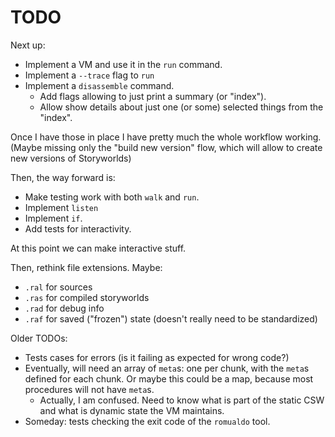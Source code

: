 # TODO

Next up:

* Implement a VM and use it in the `run` command.
* Implement a `--trace` flag to `run`
* Implement a `disassemble` command.
    * Add flags allowing to just print a summary (or "index").
    * Allow show details about just one (or some) selected things from the
      "index".

Once I have those in place I have pretty much the whole workflow working. (Maybe
missing only the "build new version" flow, which will allow to create new
versions of Storyworlds)

Then, the way forward is:

* Make testing work with both `walk` and `run`.
* Implement `listen`
* Implement `if`.
* Add tests for interactivity.

At this point we can make interactive stuff.

Then, rethink file extensions. Maybe:

* `.ral` for sources
* `.ras` for compiled storyworlds
* `.rad` for debug info
* `.raf` for saved ("frozen") state (doesn't really need to be standardized)

Older TODOs:

* Tests cases for errors (is it failing as expected for wrong code?)
* Eventually, will need an array of `meta`s: one per chunk, with the `meta`s
  defined for each chunk. Or maybe this could be a map, because most
  procedures will not have `meta`s.
    * Actually, I am confused. Need to know what is part of the static CSW
      and what is dynamic state the VM maintains.
* Someday: tests checking the exit code of the `romualdo` tool.

